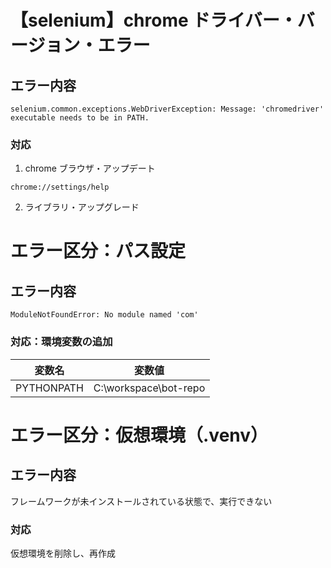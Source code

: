 # 【selenium】chrome ドライバー・バージョン・エラー

## エラー内容

`selenium.common.exceptions.WebDriverException: Message: 'chromedriver' executable needs to be in PATH.`

### 対応

1. chrome ブラウザ・アップデート

```
chrome://settings/help
```

2. ライブラリ・アップグレード

# エラー区分：パス設定

## エラー内容

`ModuleNotFoundError: No module named 'com'`

### 対応：環境変数の追加

| 変数名     | 変数値                |
| ---------- | --------------------- |
| PYTHONPATH | C:\workspace\bot-repo |

# エラー区分：仮想環境（.venv）

## エラー内容

フレームワークが未インストールされている状態で、実行できない

### 対応

仮想環境を削除し、再作成
